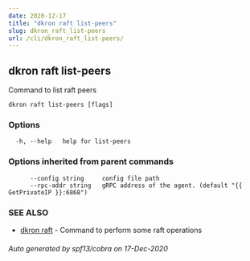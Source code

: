 ```yaml
---
date: 2020-12-17
title: "dkron raft list-peers"
slug: dkron_raft_list-peers
url: /cli/dkron_raft_list-peers/
---
```

## dkron raft list-peers

Command to list raft peers

```
dkron raft list-peers [flags]
```

### Options

```
  -h, --help   help for list-peers
```

### Options inherited from parent commands

```
      --config string     config file path
      --rpc-addr string   gRPC address of the agent. (default "{{ GetPrivateIP }}:6868")
```

### SEE ALSO

* [dkron raft](/cli/dkron_raft/)	 - Command to perform some raft operations

###### Auto generated by spf13/cobra on 17-Dec-2020
